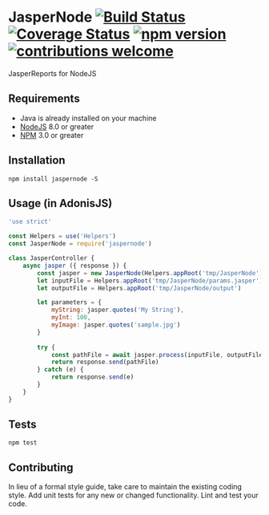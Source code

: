 # JasperNode [![Build Status](https://travis-ci.org/ahmadarif/JasperNode.svg?branch=master)](https://travis-ci.org/ahmadarif/JasperNode) [![Coverage Status](https://coveralls.io/repos/github/ahmadarif/JasperNode/badge.svg?branch=master)](https://coveralls.io/github/ahmadarif/JasperNode?branch=master) [![npm version](https://badge.fury.io/js/jaspernode.svg)](https://badge.fury.io/js/jaspernode) [![contributions welcome](https://img.shields.io/badge/contributions-welcome-brightgreen.svg?style=flat)](https://github.com/ahmadarif/JasperNode/issues)

JasperReports for NodeJS

## Requirements
- Java is already installed on your machine
- [NodeJS](https://nodejs.org/) 8.0 or greater
- [NPM](https://www.npmjs.com/) 3.0 or greater

## Installation
    npm install jaspernode -S

## Usage (in AdonisJS)

```js
'use strict'

const Helpers = use('Helpers')
const JasperNode = require('jaspernode')

class JasperController {
    async jasper ({ response }) {
        const jasper = new JasperNode(Helpers.appRoot('tmp/JasperNode'))
        let inputFile = Helpers.appRoot('tmp/JasperNode/params.jasper')
        let outputFile = Helpers.appRoot('tmp/JasperNode/output')

        let parameters = {
            myString: jasper.quotes('My String'),
            myInt: 100,
            myImage: jasper.quotes('sample.jpg')
        }
        
        try {   
            const pathFile = await jasper.process(inputFile, outputFile, parameters).execute()
            return response.send(pathFile)
        } catch (e) {
            return response.send(e)
        }
    }
}
```

## Tests
    npm test

## Contributing

In lieu of a formal style guide, take care to maintain the existing coding style. Add unit tests for any new or changed functionality. Lint and test your code.